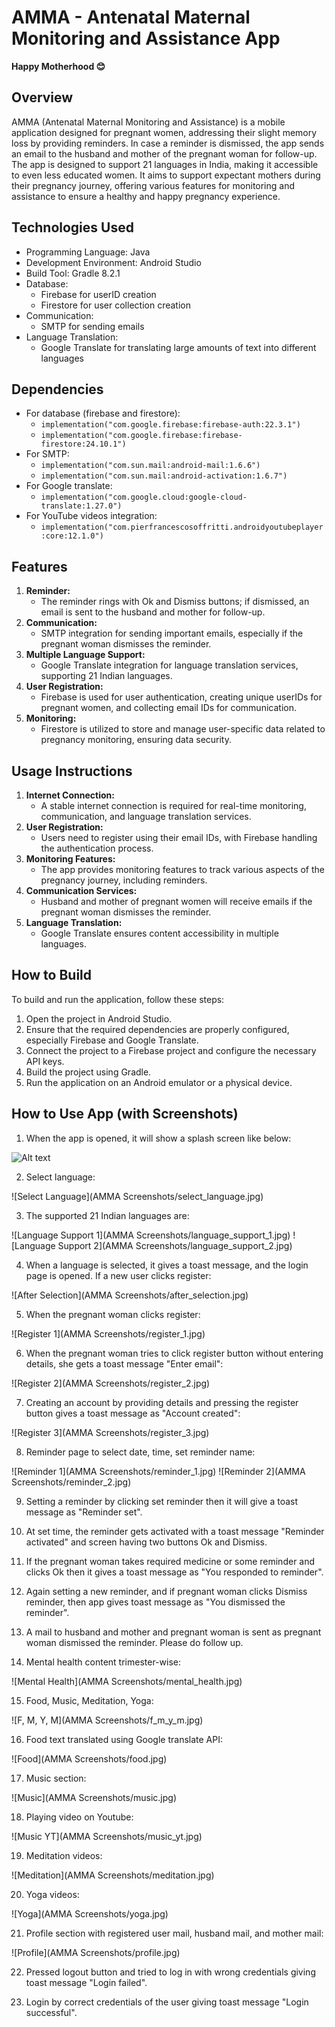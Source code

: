 # AMMA - Antenatal Maternal Monitoring and Assistance App

**Happy Motherhood 😊**

## Overview
AMMA (Antenatal Maternal Monitoring and Assistance) is a mobile application designed for pregnant women, addressing their slight memory loss by providing reminders. In case a reminder is dismissed, the app sends an email to the husband and mother of the pregnant woman for follow-up. The app is designed to support 21 languages in India, making it accessible to even less educated women. It aims to support expectant mothers during their pregnancy journey, offering various features for monitoring and assistance to ensure a healthy and happy pregnancy experience.

## Technologies Used
- Programming Language: Java
- Development Environment: Android Studio
- Build Tool: Gradle 8.2.1
- Database:
  - Firebase for userID creation
  - Firestore for user collection creation
- Communication:
  - SMTP for sending emails
- Language Translation:
  - Google Translate for translating large amounts of text into different languages

## Dependencies
- For database (firebase and firestore):
  - `implementation("com.google.firebase:firebase-auth:22.3.1")`
  - `implementation("com.google.firebase:firebase-firestore:24.10.1")`
- For SMTP:
  - `implementation("com.sun.mail:android-mail:1.6.6")`
  - `implementation("com.sun.mail:android-activation:1.6.7")`
- For Google translate:
  - `implementation("com.google.cloud:google-cloud-translate:1.27.0")`
- For YouTube videos integration:
  - `implementation("com.pierfrancescosoffritti.androidyoutubeplayer:core:12.1.0")`

## Features
1. **Reminder:**
   - The reminder rings with Ok and Dismiss buttons; if dismissed, an email is sent to the husband and mother for follow-up.
2. **Communication:**
   - SMTP integration for sending important emails, especially if the pregnant woman dismisses the reminder.
3. **Multiple Language Support:**
   - Google Translate integration for language translation services, supporting 21 Indian languages.
4. **User Registration:**
   - Firebase is used for user authentication, creating unique userIDs for pregnant women, and collecting email IDs for communication.
5. **Monitoring:**
   - Firestore is utilized to store and manage user-specific data related to pregnancy monitoring, ensuring data security.

## Usage Instructions
1. **Internet Connection:**
   - A stable internet connection is required for real-time monitoring, communication, and language translation services.
2. **User Registration:**
   - Users need to register using their email IDs, with Firebase handling the authentication process.
3. **Monitoring Features:**
   - The app provides monitoring features to track various aspects of the pregnancy journey, including reminders.
4. **Communication Services:**
   - Husband and mother of pregnant women will receive emails if the pregnant woman dismisses the reminder.
5. **Language Translation:**
   - Google Translate ensures content accessibility in multiple languages.

## How to Build
To build and run the application, follow these steps:
1. Open the project in Android Studio.
2. Ensure that the required dependencies are properly configured, especially Firebase and Google Translate.
3. Connect the project to a Firebase project and configure the necessary API keys.
4. Build the project using Gradle.
5. Run the application on an Android emulator or a physical device.

## How to Use App (with Screenshots)
1. When the app is opened, it will show a splash screen like below:

![Alt text](<AMMA Screenshots/1SplashScreen.jpg>)

2. Select language:

![Select Language](AMMA Screenshots/select_language.jpg)

3. The supported 21 Indian languages are:

![Language Support 1](AMMA Screenshots/language_support_1.jpg)
![Language Support 2](AMMA Screenshots/language_support_2.jpg)

4. When a language is selected, it gives a toast message, and the login page is opened. If a new user clicks register:

![After Selection](AMMA Screenshots/after_selection.jpg)

5. When the pregnant woman clicks register:

![Register 1](AMMA Screenshots/register_1.jpg)

6. When the pregnant woman tries to click register button without entering details, she gets a toast message "Enter email":

![Register 2](AMMA Screenshots/register_2.jpg)

7. Creating an account by providing details and pressing the register button gives a toast message as "Account created":

![Register 3](AMMA Screenshots/register_3.jpg)

8. Reminder page to select date, time, set reminder name:

![Reminder 1](AMMA Screenshots/reminder_1.jpg)
![Reminder 2](AMMA Screenshots/reminder_2.jpg)

9. Setting a reminder by clicking set reminder then it will give a toast message as "Reminder set".

10. At set time, the reminder gets activated with a toast message "Reminder activated" and screen having two buttons Ok and Dismiss.

11. If the pregnant woman takes required medicine or some reminder and clicks Ok then it gives a toast message as "You responded to reminder".

12. Again setting a new reminder, and if pregnant woman clicks Dismiss reminder, then app gives toast message as "You dismissed the reminder".

13. A mail to husband and mother and pregnant woman is sent as pregnant woman dismissed the reminder. Please do follow up.

14. Mental health content trimester-wise:

![Mental Health](AMMA Screenshots/mental_health.jpg)

15. Food, Music, Meditation, Yoga:

![F, M, Y, M](AMMA Screenshots/f_m_y_m.jpg)

16. Food text translated using Google translate API:

![Food](AMMA Screenshots/food.jpg)

17. Music section:

![Music](AMMA Screenshots/music.jpg)

18. Playing video on Youtube:

![Music YT](AMMA Screenshots/music_yt.jpg)

19. Meditation videos:

![Meditation](AMMA Screenshots/meditation.jpg)

20. Yoga videos:

![Yoga](AMMA Screenshots/yoga.jpg)

21. Profile section with registered user mail, husband mail, and mother mail:

![Profile](AMMA Screenshots/profile.jpg)

22. Pressed logout button and tried to log in with wrong credentials giving toast message "Login failed".

23. Login by correct credentials of the user giving toast message "Login successful".